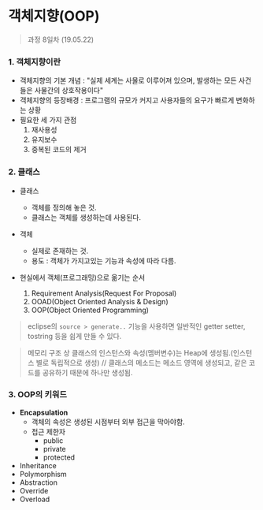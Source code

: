 객체지향(OOP)
=========

> 과정 8일차 (19.05.22)

### 1. 객체지향이란
- 객체지향의 기본 개념 : "실제 세계는 사물로 이루어져 있으며, 발생하는 모든 사건들은 사물간의 상호작용이다"
- 객체지향의 등장배경 : 프로그램의 규모가 커지고 사용자들의 요구가 빠르게 변화하는 상황
- 필요한 세 가지 관점
  1. 재사용성
  2. 유지보수
  3. 중복된 코드의 제거

### 2. 클래스
- 클래스
  - 객체를 정의해 놓은 것.
  - 클래스는 객체를 생성하는데 사용된다.

- 객체
  - 실제로 존재하는 것.
  - 용도 : 객체가 가지고있는 기능과 속성에 따라 다름.

- 현실에서 객체(프로그래밍)으로 옮기는 순서
  1. Requirement Analysis(Request For Proposal)
  2. OOAD(Object Oriented Analysis & Design)
  3. OOP(Object Oriented Programming)

> eclipse의 `source > generate..` 기능을 사용하면 일반적인 getter setter, tostring 등을 쉽게 만들 수 있다.

> 메모리 구조 상 클래스의 인스턴스와 속성(멤버변수)는 Heap에 생성됨.(인스턴스 별로 독립적으로 생성) // 클래스의 메소드는 메소드 영역에 생성되고, 같은 코드를 공유하기 때문에 하나만 생성됨.


### 3. OOP의 키워드
- __Encapsulation__
  - 객체의 속성은 생성된 시점부터 외부 접근을 막아야함.
  - 접근 제한자
    - public
    - private
    - protected
- Inheritance
- Polymorphism
- Abstraction
- Override
- Overload